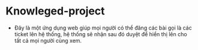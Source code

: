 # Knowleged-project
- Đây là một ứng dụng web giúp mọi người có thể đăng các bài gọi là các ticket lên hệ thống, hệ thống sẽ nhận sau đó duyệt để hiển thị lên cho tất cả mọi người cùng xem.
